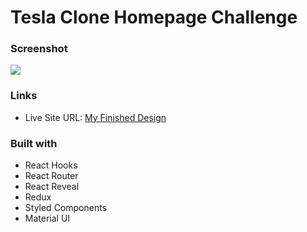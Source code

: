 # Tesla Clone Homepage Challenge

### Screenshot

![](./public/images/screencapture.png)

### Links

- Live Site URL: [My Finished Design](https://stoic-albattani-2b34e3.netlify.app/)

### Built with

- React Hooks
- React Router
- React Reveal
- Redux
- Styled Components
- Material UI
